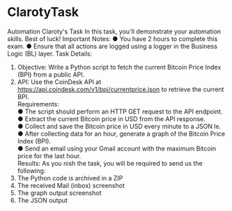 # ClarotyTask
Automation Claroty's Task
In this task, you'll demonstrate your automation skills. Best of luck!
Important Notes:
● You have 2 hours to complete this exam.
● Ensure that all actions are logged using a logger in the Business Logic (BL) layer.
Task Details:
1. Objective: Write a Python script to fetch the current Bitcoin Price Index (BPI) from
a public API.  
2. API: Use the CoinDesk API at https://api.coindesk.com/v1/bpi/currentprice.json
to retrieve the current BPI.  
Requirements:  
● The script should perform an HTTP GET request to the API endpoint.  
● Extract the current Bitcoin price in USD from the API response.  
● Collect and save the Bitcoin price in USD every minute to a JSON le.  
● After collecting data for an hour, generate a graph of the Bitcoin Price
Index (BPI).  
● Send an email using your Gmail account with the maximum Bitcoin price
for the last hour.  
Results:
As you nish the task, you will be required to send us the following:  
1. The Python code is archived in a ZIP   
2. The received Mail (inbox) screenshot  
3. The graph output screenshot  
4. The JSON output  
